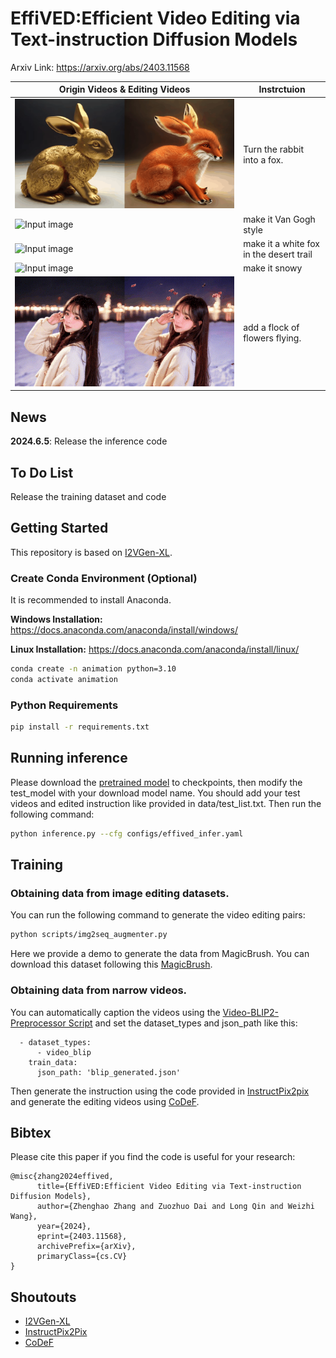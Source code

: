 # EffiVED:Efficient Video Editing via Text-instruction Diffusion Models

Arxiv Link: https://arxiv.org/abs/2403.11568


|Origin Videos & Editing Videos| Instrctuion|
| --------------- | --------------- |
|  ![Input image](assets/1.gif)  |  Turn the rabbit into a fox.|
|  ![Input image](assets/2.gif)  |   make it Van Gogh style|
|  ![Input image](assets/3.gif)  |  make it a white fox in the desert trail|
|  ![Input image](assets/4.gif)  |   make it snowy|
|  ![Input image](assets/5.gif)  |   add a flock of flowers flying.|

## News

**2024.6.5**: Release the inference code

## To Do List
Release the training dataset and code

## Getting Started
This repository is based on [I2VGen-XL](https://github.com/ali-vilab/i2vgen-xl).

### Create Conda Environment (Optional)
It is recommended to install Anaconda.

**Windows Installation:** https://docs.anaconda.com/anaconda/install/windows/

**Linux Installation:** https://docs.anaconda.com/anaconda/install/linux/

```bash
conda create -n animation python=3.10
conda activate animation
```

### Python Requirements
```bash
pip install -r requirements.txt
```

## Running inference
Please download the [pretrained model](https://cloudbook-public-production.oss-cn-shanghai.aliyuncs.com/animation/non_ema_00011000.pth) to checkpoints, then modify the test_model with your download model name. You should add your test videos and edited instruction like provided in data/test_list.txt. Then run the following command:
```bash
python inference.py --cfg configs/effived_infer.yaml
```



## Training

### Obtaining data from image editing datasets.

You can run the following command to generate the video editing pairs:

```bash
python scripts/img2seq_augmenter.py
```
Here we provide a demo to generate the data from MagicBrush. You can download this dataset following this [MagicBrush](https://github.com/OSU-NLP-Group/MagicBrush).

### Obtaining data from narrow videos.

You can automatically caption the videos using the [Video-BLIP2-Preprocessor Script](https://github.com/ExponentialML/Video-BLIP2-Preprocessor) and set the dataset_types and json_path like this:
```
  - dataset_types: 
      - video_blip
    train_data:
      json_path: 'blip_generated.json'
```
Then generate the instruction using the code provided in [InstructPix2pix](https://github.com/timothybrooks/instruct-pix2pix) and generate the editing videos using [CoDeF](https://github.com/qiuyu96/CoDeF).




## Bibtex
Please cite this paper if you find the code is useful for your research:
```
@misc{zhang2024effived,
      title={EffiVED:Efficient Video Editing via Text-instruction Diffusion Models}, 
      author={Zhenghao Zhang and Zuozhuo Dai and Long Qin and Weizhi Wang},
      year={2024},
      eprint={2403.11568},
      archivePrefix={arXiv},
      primaryClass={cs.CV}
}
```
## Shoutouts

- [I2VGen-XL](https://github.com/ali-vilab/i2vgen-xl)
- [InstructPix2Pix](https://github.com/timothybrooks/instruct-pix2pix)
- [CoDeF](https://github.com/qiuyu96/CoDeF)

